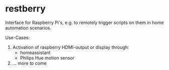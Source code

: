 # restberry
Interface for Raspberry Pi's, e.g. to remotely trigger scripts on them in home automation scenarios.

Use-Cases:
1. Activation of raspberry HDMI-output or display through:
    - homeassistant
    - Philips Hue motion sensor
2. ... more to come
